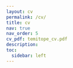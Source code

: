 ```yaml
---
layout: cv
permalink: /cv/
title: cv
nav: true
nav_order: 5
cv_pdf: temitope_cv.pdf
description:
toc:
  sidebar: left
---
```


